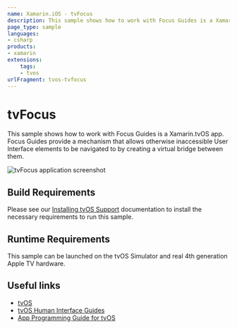 ```yaml
---
name: Xamarin.iOS - tvFocus
description: This sample shows how to work with Focus Guides is a Xamarin.tvOS app. Focus Guides provide a mechanism that allows otherwise inaccessible User...
page_type: sample
languages:
- csharp
products:
- xamarin
extensions:
    tags:
    - tvos
urlFragment: tvos-tvfocus
---
```

# tvFocus

This sample shows how to work with Focus Guides is a Xamarin.tvOS app. Focus Guides provide a mechanism that allows otherwise inaccessible User Interface elements to be navigated to by creating a virtual bridge between them.

![tvFocus application screenshot](Screenshots/01.png "tvFocus application screenshot")

## Build Requirements

Please see our [Installing tvOS Support](https://docs.microsoft.com/xamarin/ios/tvos/get-started/installation) documentation to install the necessary requirements to run this sample.

## Runtime Requirements

This sample can be launched on the tvOS Simulator and real 4th generation Apple TV hardware.

## Useful links

* [tvOS](https://developer.apple.com/tvos/)
* [tvOS Human Interface Guides](https://developer.apple.com/tvos/human-interface-guidelines/)
* [App Programming Guide for tvOS](https://developer.apple.com/library/prerelease/tvos/documentation/General/Conceptual/AppleTV_PG/)